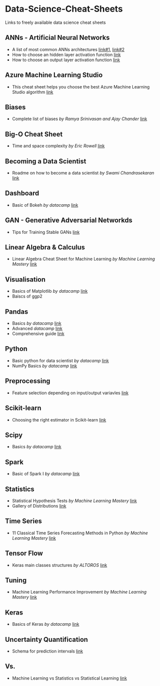 # Data-Science-Cheat-Sheets
Links to freely available data science cheat sheets

## ANNs - Artificial Neural Networks
- A list of most common ANNs architectures [link#1](https://www.asimovinstitute.org/neural-network-zoo/), [link#2](https://towardsdatascience.com/the-mostly-complete-chart-of-neural-networks-explained-3fb6f2367464)
- How to choose an hidden layer activation function [link](https://machinelearningmastery.com/wp-content/uploads/2020/12/How-to-Choose-an-Hidden-Layer-Activation-Function.png)
- How to choose an output layer activation function [link](https://machinelearningmastery.com/wp-content/uploads/2020/12/How-to-Choose-an-Output-Layer-Activation-Function.png)

## Azure Machine Learning Studio
- This cheat sheet helps you choose the best Azure Machine Learning Studio algorithm [link](https://docs.microsoft.com/en-us/azure/machine-learning/media/algorithm-cheat-sheet/machine-learning-algorithm-cheat-sheet.png)

## Biases
- Complete list of biases *by Ramya Srinivasan and Ajay Chander* [link](https://dl.acm.org/cms/attachment/ce8f80c7-f25c-4f5d-93aa-0ee09a4f7c35/srinivasan1.png)

## Big-O Cheat Sheet
- Time and space complexity *by Eric Rowell* [link](https://www.bigocheatsheet.com/)

## Becoming a Data Scientist
- Roadme on how to become a data scientist *by Swami Chandrasekaran* [link](http://nirvacana.com/thoughts/wp-content/uploads/2018/01/RoadToDataScientist1.png)

## Dashboard
- Basic of Bokeh *by datacamp* [link](http://datacamp-community-prod.s3.amazonaws.com/f0c1e06f-53ba-4f3b-aa9f-b196221f55a3)

## GAN - Generative Adversarial Networkds
- Tips for Training Stable GANs [link](https://machinelearningmastery.com/how-to-train-stable-generative-adversarial-networks/)

## Linear Algebra & Calculus
- Linear Algebra Cheat Sheet for Machine Learning *by Machine Learning Mastery* [link](https://machinelearningmastery.com/linear-algebra-cheat-sheet-for-machine-learning/)

## Visualisation
- Basics of Matplotlib *by datacamp* [link](http://datacamp-community-prod.s3.amazonaws.com/e1a8f39d-71ad-4d13-9a6b-618fe1b8c9e9)
- Baiscs of ggp2

## Pandas
- Basics *by datacamp* [link](http://datacamp-community-prod.s3.amazonaws.com/f04456d7-8e61-482f-9cc9-da6f7f25fc9b)
- Advanced *datacamp* [link](http://datacamp-community-prod.s3.amazonaws.com/d4efb29b-f9c6-4f1c-8c98-6f568d88b48f)
- Comprehensive guide [link](https://github.com/pandas-dev/pandas/blob/master/doc/cheatsheet/Pandas_Cheat_Sheet.pdf?platform=hootsuite)

## Python
- Basic python for data scientist *by datacamp* [link](http://datacamp-community-prod.s3.amazonaws.com/0eff0330-e87d-4c34-88d5-73e80cb955f2)
- NumPy Basics *by datacamp* [link](http://datacamp-community-prod.s3.amazonaws.com/ba1fe95a-8b70-4d2f-95b0-bc954e9071b0)

## Preprocessing
- Feature selection depending on input/output variavles [link](https://machinelearningmastery.com/wp-content/uploads/2019/11/How-to-Choose-Feature-Selection-Methods-For-Machine-Learning.png)

## Scikit-learn
- Choosing the right estimator in Scikit-learn [link](https://scikit-learn.org/stable/tutorial/machine_learning_map/index.html)

## Scipy
- Basics *by datacamp* [link](http://datacamp-community-prod.s3.amazonaws.com/dfdb6d58-e044-4b38-bab3-5de0b825909b)

## Spark
- Basic of Spark I *by datacamp* [link](http://datacamp-community-prod.s3.amazonaws.com/acfa4325-1d43-4542-8ce4-bea2d287db10)

## Statistics
- Statistical Hypothesis Tests *by Machine Learning Mastery* [link](https://machinelearningmastery.com/statistical-hypothesis-tests-in-python-cheat-sheet/)
- Gallery of Distributions [link](https://www.itl.nist.gov/div898/handbook/eda/section3/eda366.htm)

## Time Series
- 11 Classical Time Series Forecasting Methods in Python *by Machine Learning Mastery* [link](https://machinelearningmastery.com/time-series-forecasting-methods-in-python-cheat-sheet/)

## Tensor Flow
- Keras main classes structures *by ALTOROS* [link](https://cdn-images-1.medium.com/max/2000/1*dtOZSuYDonyyBvEULpJALw.png)

## Tuning
- Machine Learning Performance Improvement *by Machine Learning Mastery* [link](https://machinelearningmastery.com/machine-learning-performance-improvement-cheat-sheet/)

## Keras
- Basics of Keras *by datacamp* [link](http://datacamp-community-prod.s3.amazonaws.com/af9bb467-170d-41c9-a0bd-26e675384c4e)

## Uncertainty Quantification
- Schema for prediction intervals [link](https://machinelearningmastery.com/wp-content/uploads/2018/04/Relationship-between-prediction-actual-value-and-prediction-interval.png)

## Vs.
- Machine Learning vs Statistics vs Statistical Learning [link](https://storage.ning.com/topology/rest/1.0/file/get/3541473617?profile=original)
